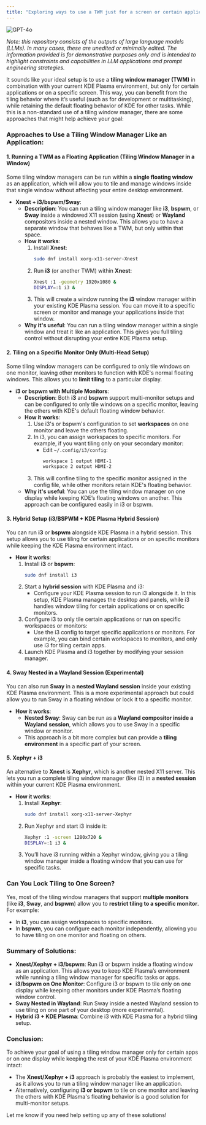 ```yaml
---
title: "Exploring ways to use a TWM just for a screen or certain applications"
---
```

![GPT-4o](https://img.shields.io/badge/GPT--4o-3333FF?style=for-the-badge&logo=openai&logoColor=white)



*Note: this repository consists of the outputs of large language models (LLMs). In many cases, these are unedited or minimally edited. The information provided is for demonstrative purposes only and is intended to highlight constraints and capabilities in LLM applications and prompt engineering strategies.*


It sounds like your ideal setup is to use a **tiling window manager (TWM)** in combination with your current KDE Plasma environment, but only for certain applications or on a specific screen. This way, you can benefit from the tiling behavior where it’s useful (such as for development or multitasking), while retaining the default floating behavior of KDE for other tasks. While this is a non-standard use of a tiling window manager, there are some approaches that might help achieve your goal:

### Approaches to Use a Tiling Window Manager Like an Application:

#### 1. **Running a TWM as a Floating Application (Tiling Window Manager in a Window)**
Some tiling window managers can be run within a **single floating window** as an application, which will allow you to tile and manage windows inside that single window without affecting your entire desktop environment.

- **Xnest + i3/bspwm/Sway**:
  - **Description**: You can run a tiling window manager like **i3**, **bspwm**, or **Sway** inside a windowed X11 session (using **Xnest**) or **Wayland** compositors inside a nested window. This allows you to have a separate window that behaves like a TWM, but only within that space.
  - **How it works**:
    1. Install **Xnest**:
       ```bash
       sudo dnf install xorg-x11-server-Xnest
       ```
    2. Run **i3** (or another TWM) within **Xnest**:
       ```bash
       Xnest :1 -geometry 1920x1080 &
       DISPLAY=:1 i3 &
       ```
    3. This will create a window running the **i3** window manager within your existing KDE Plasma session. You can move it to a specific screen or monitor and manage your applications inside that window.
  - **Why it's useful**: You can run a tiling window manager within a single window and treat it like an application. This gives you full tiling control without disrupting your entire KDE Plasma setup.

#### 2. **Tiling on a Specific Monitor Only (Multi-Head Setup)**
Some tiling window managers can be configured to only tile windows on one monitor, leaving other monitors to function with KDE's normal floating windows. This allows you to **limit tiling** to a particular display.

- **i3 or bspwm with Multiple Monitors**:
  - **Description**: Both **i3** and **bspwm** support multi-monitor setups and can be configured to only tile windows on a specific monitor, leaving the others with KDE's default floating window behavior.
  - **How it works**:
    1. Use i3's or bspwm's configuration to set **workspaces** on one monitor and leave the others floating.
    2. In i3, you can assign workspaces to specific monitors. For example, if you want tiling only on your secondary monitor:
       - Edit `~/.config/i3/config`:
         ```bash
         workspace 1 output HDMI-1
         workspace 2 output HDMI-2
         ```
    3. This will confine tiling to the specific monitor assigned in the config file, while other monitors retain KDE's floating behavior.
  - **Why it's useful**: You can use the tiling window manager on one display while keeping KDE’s floating windows on another. This approach can be configured easily in i3 or bspwm.

#### 3. **Hybrid Setup (i3/BSPWM + KDE Plasma Hybrid Session)**
You can run **i3** or **bspwm** alongside KDE Plasma in a hybrid session. This setup allows you to use tiling for certain applications or on specific monitors while keeping the KDE Plasma environment intact.

- **How it works**:
  1. Install **i3** or **bspwm**:
     ```bash
     sudo dnf install i3
     ```
  2. Start a **hybrid session** with KDE Plasma and i3:
     - Configure your KDE Plasma session to run i3 alongside it. In this setup, KDE Plasma manages the desktop and panels, while i3 handles window tiling for certain applications or on specific monitors.
  3. Configure i3 to only tile certain applications or run on specific workspaces or monitors:
     - Use the i3 config to target specific applications or monitors. For example, you can bind certain workspaces to monitors, and only use i3 for tiling certain apps.
  4. Launch KDE Plasma and i3 together by modifying your session manager.

#### 4. **Sway Nested in a Wayland Session (Experimental)**
You can also run **Sway** in a **nested Wayland session** inside your existing KDE Plasma environment. This is a more experimental approach but could allow you to run Sway in a floating window or lock it to a specific monitor.

- **How it works**:
  - **Nested Sway**: Sway can be run as a **Wayland compositor inside a Wayland session**, which allows you to use Sway in a specific window or monitor.
  - This approach is a bit more complex but can provide a **tiling environment** in a specific part of your screen.

#### 5. **Xephyr + i3**
An alternative to **Xnest** is **Xephyr**, which is another nested X11 server. This lets you run a complete tiling window manager (like i3) in a **nested session** within your current KDE Plasma environment.
  
- **How it works**:
  1. Install **Xephyr**:
     ```bash
     sudo dnf install xorg-x11-server-Xephyr
     ```
  2. Run Xephyr and start i3 inside it:
     ```bash
     Xephyr :1 -screen 1280x720 &
     DISPLAY=:1 i3 &
     ```
  3. You’ll have i3 running within a Xephyr window, giving you a tiling window manager inside a floating window that you can use for specific tasks.

### Can You Lock Tiling to One Screen?
Yes, most of the tiling window managers that support **multiple monitors** (like **i3**, **Sway**, and **bspwm**) allow you to **restrict tiling to a specific monitor**. For example:
- In **i3**, you can assign workspaces to specific monitors.
- In **bspwm**, you can configure each monitor independently, allowing you to have tiling on one monitor and floating on others.

### Summary of Solutions:
- **Xnest/Xephyr + i3/bspwm**: Run i3 or bspwm inside a floating window as an application. This allows you to keep KDE Plasma’s environment while running a tiling window manager for specific tasks or apps.
- **i3/bspwm on One Monitor**: Configure i3 or bspwm to tile only on one display while keeping other monitors under KDE Plasma’s floating window control.
- **Sway Nested in Wayland**: Run Sway inside a nested Wayland session to use tiling on one part of your desktop (more experimental).
- **Hybrid i3 + KDE Plasma**: Combine i3 with KDE Plasma for a hybrid tiling setup.

### Conclusion:
To achieve your goal of using a tiling window manager only for certain apps or on one display while keeping the rest of your KDE Plasma environment intact:
- The **Xnest/Xephyr + i3** approach is probably the easiest to implement, as it allows you to run a tiling window manager like an application.
- Alternatively, configuring **i3 or bspwm** to tile on one monitor and leaving the others with KDE Plasma's floating behavior is a good solution for multi-monitor setups.

Let me know if you need help setting up any of these solutions!